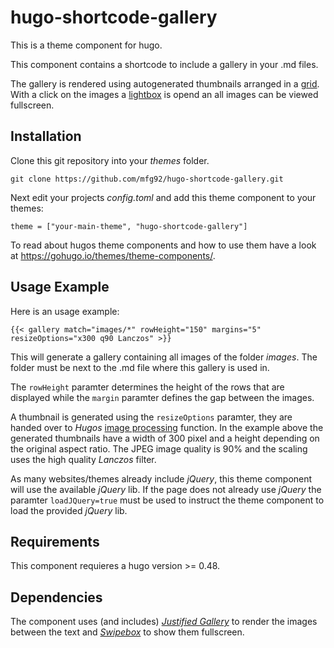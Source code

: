 # hugo-shortcode-gallery

This is a theme component for hugo. 

This component contains a shortcode to include a gallery in your .md files.

The gallery is rendered using autogenerated thumbnails arranged in a 
[grid](http://miromannino.github.io/Justified-Gallery/). With a click on the images 
a [lightbox](http://brutaldesign.github.io/swipebox/) is opend an all images can be 
viewed fullscreen.

## Installation

Clone this git repository into your *themes* folder. 

```
git clone https://github.com/mfg92/hugo-shortcode-gallery.git
```

Next edit your projects 
*config.toml* and add this theme component to your themes:

```
theme = ["your-main-theme", "hugo-shortcode-gallery"]
```

To read about hugos theme components and how to use them have a look at 
https://gohugo.io/themes/theme-components/.


## Usage Example

Here is an usage example:

```
{{< gallery match="images/*" rowHeight="150" margins="5" resizeOptions="x300 q90 Lanczos" >}}
```

This will generate a gallery containing all images of the folder *images*.
The folder must be next to the .md file where this gallery is used in.

The `rowHeight` paramter determines the height of the rows that are displayed while the 
`margin` paramter defines the gap between the images.

A thumbnail is generated using the `resizeOptions` paramter, they are handed over 
to *Hugos* [image processing](https://gohugo.io/content-management/image-processing/) 
function. In the example above the generated thumbnails have a width of 300 pixel and 
a height depending on the original aspect ratio. The JPEG image quality is 90% and the 
scaling uses the high quality *Lanczos* filter.

As many websites/themes already include *jQuery*, this theme component will use the available *jQuery* lib.
If the page does not already use *jQuery* the paramter `loadJQuery=true` must be used to 
instruct the theme component to load the provided *jQuery* lib.

## Requirements

This component requieres a hugo version >= 0.48.

## Dependencies

The component uses (and includes) [*Justified Gallery*](http://miromannino.github.io/Justified-Gallery/)
to render the images between the text and [*Swipebox*](http://brutaldesign.github.io/swipebox/)
to show them fullscreen.
